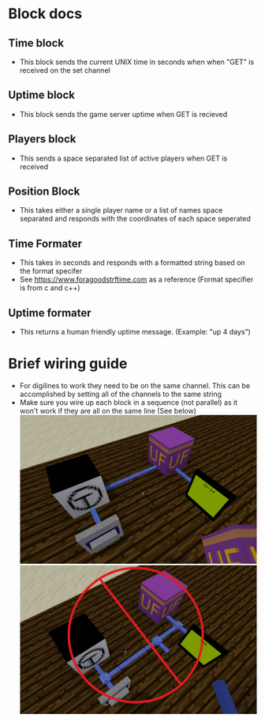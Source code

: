 # Block docs
## Time block
- This block sends the current UNIX time in seconds when when "GET" is received on the set channel
## Uptime block
- This block sends the game server uptime when GET is recieved
## Players block
- This sends a space separated list of active players when GET is received
## Position Block
- This takes either a single player name or a list of names space separated and responds with the coordinates of each space seperated
## Time Formater
- This takes in seconds and responds with a formatted string based on the format specifer
- See https://www.foragoodstrftime.com as a reference (Format specifier is from c and c++)
## Uptime formater
- This returns a human friendly uptime message. (Example: "up 4 days")

# Brief wiring guide
- For digilines to work they need to be on the same channel. This can be accomplished by setting all of the channels to the same string
- Make sure you wire up each block in a sequence (not parallel) as it won't work if they are all on the same line (See below)
![good](/docs/good.png)
![bad](/docs/bad.png)
